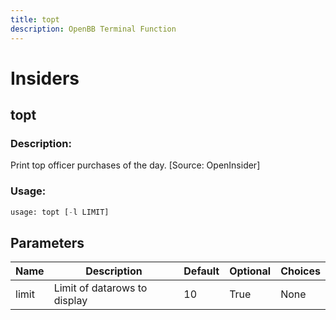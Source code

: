 ```yaml
---
title: topt
description: OpenBB Terminal Function
---
```


# Insiders

## topt

### Description: 

Print top officer purchases of the day. [Source: OpenInsider]

### Usage: 
```python
usage: topt [-l LIMIT]
```

## Parameters

| Name | Description | Default | Optional | Choices |
| ---- | ----------- | ------- | -------- | ------- |
| limit | Limit of datarows to display | 10 | True | None |


